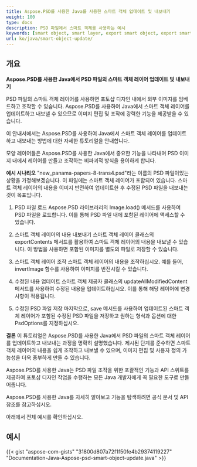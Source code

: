 ```yaml
---
title: Aspose.PSD를 사용한 Java를 사용한 스마트 객체 업데이트 및 내보내기
weight: 100
type: docs
description: PSD 파일에서 스마트 객체를 사용하는 예시
keywords: [smart object, smart layer, export smart object, export smart layer, update smart object, update smart layer, psd api, java, code sample]
url: ko/java/smart-object-update/
---
```


## **개요**

**Aspose.PSD를 사용한 Java에서 PSD 파일의 스마트 객체 레이어 업데이트 및 내보내기**

PSD 파일의 스마트 객체 레이어를 사용하면 포토샵 디자인 내에서 외부 이미지를 임베드하고 조작할 수 있습니다. Aspose.PSD를 사용하여 Java에서 스마트 객체 레이어를 업데이트하고 내보낼 수 있으므로 이미지 편집 및 조작에 강력한 기능을 제공받을 수 있습니다.

이 안내서에서는 Aspose.PSD를 사용하여 Java에서 스마트 객체 레이어를 업데이트하고 내보내는 방법에 대한 자세한 튜토리얼을 안내합니다.

모양 레이어들은 Aspose.PSD를 사용한 Java에서 중요한 기능을 나타내며 PSD 이미지 내에서 레이어를 만들고 조작하는 비파괴적 방식을 용이하게 합니다.

**예시 시나리오**
"new_panama-papers-8-trans4.psd"라는 이름의 PSD 파일이있는 상황을 가정해보겠습니다. 이 파일에는 스마트 객체 레이어가 포함되어 있습니다. 스마트 객체 레이어의 내용을 이미지 반전하여 업데이트한 후 수정된 PSD 파일을 내보내는 것이 목표입니다.

1. PSD 파일 로드
Aspose.PSD 라이브러리의 Image.load() 메서드를 사용하여 PSD 파일을 로드합니다. 이를 통해 PSD 파일 내에 포함된 레이어에 액세스할 수 있습니다.

2. 스마트 객체 레이어의 내용 내보내기
스마트 객체 레이어 클래스의 exportContents 메서드를 활용하여 스마트 객체 레이어의 내용을 내보낼 수 있습니다. 이 방법을 사용하면 포함된 이미지를 별도의 파일로 저장할 수 있습니다.

3. 스마트 객체 레이어 조작
스마트 객체 레이어의 내용을 조작하십시오. 예를 들어, invertImage 함수를 사용하여 이미지를 반전시킬 수 있습니다.

4. 수정된 내용 업데이트
스마트 객체 제공자 클래스의 updateAllModifiedContent 메서드를 사용하여 수정된 내용을 업데이트하십시오. 이를 통해 해당 레이어에 변경 사항이 적용됩니다.

5. 수정된 PSD 파일 저장
마지막으로, save 메서드를 사용하여 업데이트된 스마트 객체 레이어가 포함된 수정된 PSD 파일을 저장하고 원하는 형식과 옵션에 대한 PsdOptions를 지정하십시오.

**결론**
이 튜토리얼은 Aspose.PSD를 사용한 Java에서 PSD 파일의 스마트 객체 레이어를 업데이트하고 내보내는 과정을 명확히 설명했습니다. 제시된 단계를 준수하면 스마트 객체 레이어의 내용을 쉽게 조작하고 내보낼 수 있으며, 이미지 편집 및 사용자 정의 가능성을 더욱 풍부하게 만들 수 있습니다.

Aspose.PSD를 사용한 Java는 PSD 파일 조작을 위한 포괄적인 기능과 API 스위트를 제공하여 포토샵 디자인 작업을 수행하는 모든 Java 개발자에게 꼭 필요한 도구로 만들어줍니다.

Aspose.PSD를 사용한 Java를 자세히 알아보고 기능을 탐색하려면 공식 문서 및 API 참조를 참고하십시오.

아래에서 전체 예시를 확인하십시오.

## **예시**
{{< gist "aspose-com-gists" "31800d807a72f1f50fe4b29374119227" "Documentation-Java-Aspose-psd-smart-object-update.java" >}}
